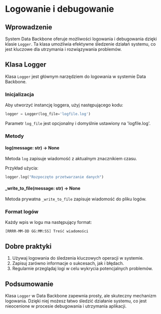 # Logowanie i debugowanie

## Wprowadzenie

System Data Backbone oferuje możliwości logowania i debugowania dzięki klasie `Logger`. Ta klasa umożliwia efektywne śledzenie działań systemu, co jest kluczowe dla utrzymania i rozwiązywania problemów.

## Klasa Logger

Klasa `Logger` jest głównym narzędziem do logowania w systemie Data Backbone.

### Inicjalizacja

Aby utworzyć instancję loggera, użyj następującego kodu:

```python
logger = Logger(log_file='logfile.log')
```

Parametr `log_file` jest opcjonalny i domyślnie ustawiony na 'logfile.log'.

### Metody

#### log(message: str) -> None

Metoda `log` zapisuje wiadomość z aktualnym znacznikiem czasu.

Przykład użycia:

```python
logger.log("Rozpoczęto przetwarzanie danych")
```

#### \_write_to_file(message: str) -> None

Metoda prywatna `_write_to_file` zapisuje wiadomość do pliku logów.

### Format logów

Każdy wpis w logu ma następujący format:

```
[RRRR-MM-DD GG:MM:SS] Treść wiadomości
```

## Dobre praktyki

1. Używaj logowania do śledzenia kluczowych operacji w systemie.
2. Zapisuj zarówno informacje o sukcesach, jak i błędach.
3. Regularnie przeglądaj logi w celu wykrycia potencjalnych problemów.

## Podsumowanie

Klasa `Logger` w Data Backbone zapewnia prosty, ale skuteczny mechanizm logowania. Dzięki niej możesz łatwo śledzić działanie systemu, co jest nieocenione w procesie debugowania i utrzymania aplikacji.
